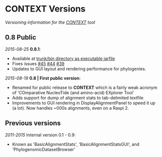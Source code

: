 # CONTEXT Versions
_Versioning information for the [CONTEXT](CONTEXT.md) tool_
## 0.8 Public

_2015-08-25_ **0.8.1**:
* Available at [trunk/bin directory as executable jarfile](https://github.com/lonelyjoeparker/qmul-genome-convergence-pipeline/blob/master/trunk/bin/CONTEXT-PhylogenomicDatasetBrowser-v0.8.1.jar?raw=true)
* Fixes issues [#45](https://github.com/lonelyjoeparker/qmul-genome-convergence-pipeline/issues/45) [#44](https://github.com/lonelyjoeparker/qmul-genome-convergence-pipeline/issues/44) [#39](https://github.com/lonelyjoeparker/qmul-genome-convergence-pipeline/issues/39)
* Updates to GUI layout and rendering performance for phylogenies.

_2015-08-19_ **0.8 | First public version**:
* Renamed for public release to **CONTEXT** which is a fairly weak acronym of 'COmparative NucleoTide (and amino-acid) EXplorer Tool'
* Adds support for dump of alignment stats to tab-delimited textfile
* Improvements to GUI rendering in DisplayAlignmentPanel to speed it up (a lot). Now handles ~000s alignments, even on a Raspi 2.

## Previous versions

_2011-2015_ Internal version 0.1 - 0.9:
* Known as 'BasicAlignmentStats', 'BasicAlignmentStatsGUI', and 'PhylogenomicDatasetBrowser'
